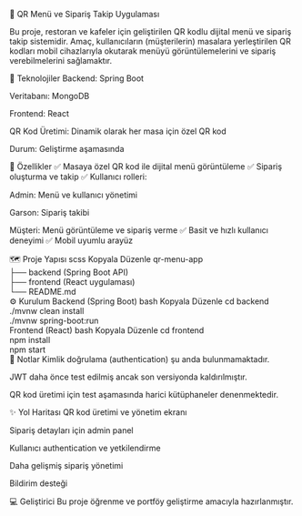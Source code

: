 📱 QR Menü ve Sipariş Takip Uygulaması

Bu proje, restoran ve kafeler için geliştirilen QR kodlu dijital menü ve sipariş takip sistemidir.
Amaç, kullanıcıların (müşterilerin) masalara yerleştirilen QR kodları mobil cihazlarıyla okutarak menüyü görüntülemelerini ve sipariş verebilmelerini sağlamaktır.

🚀 Teknolojiler
Backend: Spring Boot

Veritabanı: MongoDB

Frontend: React

QR Kod Üretimi: Dinamik olarak her masa için özel QR kod

Durum: Geliştirme aşamasında

🎯 Özellikler
✅ Masaya özel QR kod ile dijital menü görüntüleme
✅ Sipariş oluşturma ve takip
✅ Kullanıcı rolleri:

Admin: Menü ve kullanıcı yönetimi

Garson: Sipariş takibi

Müşteri: Menü görüntüleme ve sipariş verme
✅ Basit ve hızlı kullanıcı deneyimi
✅ Mobil uyumlu arayüz

🗺️ Proje Yapısı
scss
Kopyala
Düzenle
qr-menu-app  
├── backend (Spring Boot API)  
├── frontend (React uygulaması)  
└── README.md  
⚙️ Kurulum
Backend (Spring Boot)
bash
Kopyala
Düzenle
cd backend  
./mvnw clean install  
./mvnw spring-boot:run  
Frontend (React)
bash
Kopyala
Düzenle
cd frontend  
npm install  
npm start  
📌 Notlar
Kimlik doğrulama (authentication) şu anda bulunmamaktadır.

JWT daha önce test edilmiş ancak son versiyonda kaldırılmıştır.

QR kod üretimi için test aşamasında harici kütüphaneler denenmektedir.

✨ Yol Haritası
 QR kod üretimi ve yönetim ekranı

 Sipariş detayları için admin panel

 Kullanıcı authentication ve yetkilendirme

 Daha gelişmiş sipariş yönetimi

 Bildirim desteği

💻 Geliştirici
Bu proje öğrenme ve portföy geliştirme amacıyla hazırlanmıştır.
